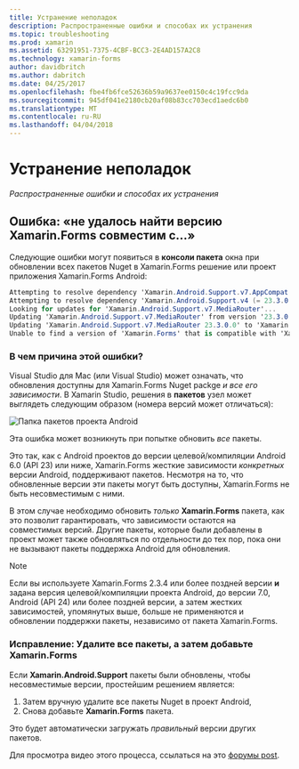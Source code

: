 ```yaml
---
title: Устранение неполадок
description: Распространенные ошибки и способах их устранения
ms.topic: troubleshooting
ms.prod: xamarin
ms.assetid: 63291951-7375-4CBF-BCC3-2E4AD157A2C8
ms.technology: xamarin-forms
author: davidbritch
ms.author: dabritch
ms.date: 04/25/2017
ms.openlocfilehash: fbe4fb6fce52636b59a9637ee0150c4c19fcc9da
ms.sourcegitcommit: 945df041e2180cb20af08b83cc703ecd1aedc6b0
ms.translationtype: MT
ms.contentlocale: ru-RU
ms.lasthandoff: 04/04/2018
---
```

# <a name="troubleshooting"></a>Устранение неполадок

_Распространенные ошибки и способах их устранения_

## <a name="error-unable-to-find-a-version-of-xamarinforms-compatible-with"></a>Ошибка: «не удалось найти версию Xamarin.Forms совместим с...»

Следующие ошибки могут появиться в **консоли пакета** окна при обновлении всех пакетов Nuget в Xamarin.Forms решение или проект приложения Xamarin.Forms Android:

```csharp
Attempting to resolve dependency 'Xamarin.Android.Support.v7.AppCompat (= 23.3.0.0)'.
Attempting to resolve dependency 'Xamarin.Android.Support.v4 (= 23.3.0.0)'.
Looking for updates for 'Xamarin.Android.Support.v7.MediaRouter'...
Updating 'Xamarin.Android.Support.v7.MediaRouter' from version '23.3.0.0' to '23.3.1.0' in project 'Todo.Droid'.
Updating 'Xamarin.Android.Support.v7.MediaRouter 23.3.0.0' to 'Xamarin.Android.Support.v7.MediaRouter 23.3.1.0' failed.
Unable to find a version of 'Xamarin.Forms' that is compatible with 'Xamarin.Android.Support.v7.MediaRouter 23.3.0.0'.
```

### <a name="what-causes-this-error"></a>В чем причина этой ошибки?

Visual Studio для Mac (или Visual Studio) может означать, что обновления доступны для Xamarin.Forms Nuget packge *и все его зависимости*. В Xamarin Studio, решения в **пакетов** узел может выглядеть следующим образом (номера версий может отличаться):

![](images/updates-available.png "Папка пакетов проекта Android")

Эта ошибка может возникнуть при попытке обновить _все_ пакеты.

Это так, как с Android проектов до версии целевой/компиляции Android 6.0 (API 23) или ниже, Xamarin.Forms жесткие зависимости *конкретных* версии Android, поддерживают пакетов. Несмотря на то, что обновленные версии эти пакеты могут быть доступны, Xamarin.Forms не быть несовместимым с ними.

В этом случае необходимо обновить _только_ **Xamarin.Forms** пакета, как это позволит гарантировать, что зависимости остаются на совместимых версий. Другие пакеты, которые были добавлены в проект может также обновляться по отдельности до тех пор, пока они не вызывают пакеты поддержка Android для обновления.


> [!NOTE]
> Если вы используете Xamarin.Forms 2.3.4 или более поздней версии **и** задана версия целевой/компиляции проекта Android, до версии 7.0, Android (API 24) или более поздней версии, а затем жестких зависимостей, упомянутых выше, больше не применяются и обновлении поддержки пакеты, независимо от пакета Xamarin.Forms.


### <a name="fix-remove-all-packages-and-re-add-xamarinforms"></a>Исправление: Удалите все пакеты, а затем добавьте Xamarin.Forms

Если **Xamarin.Android.Support** пакеты были обновлены, чтобы несовместимые версии, простейшим решением является:

1. Затем вручную удалите все пакеты Nuget в проект Android,
2. Снова добавьте **Xamarin.Forms** пакета.

Это будет автоматически загружать *правильный* версии других пакетов.

Для просмотра видео этого процесса, ссылаться на это [форумы post](https://forums.xamarin.com/discussion/comment/170012/#Comment_170012).
